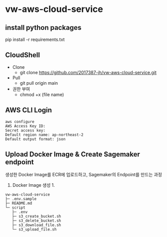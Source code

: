 # vw-aws-cloud-service

## install python packages

pip install -r requirements.txt

## CloudShell	
- Clone
  - git clone https://github.com/2017387-jh/vw-aws-cloud-service.git
- Pull
  - git pull origin main
- 권한 부여
  - chmod +x (file name)

## AWS CLI Login
```
aws configure
AWS Access Key ID: 
Secret access key: 
Default region name: ap-northeast-2
Default output format: json
```

## Upload Docker Image & Create Sagemaker endpoint
생성한 Docker Image를 ECR에 업로드하고, Sagemaker의 Endpoint를 만드는 과정

1. Docker Image 생성
   1. 

```
vw-aws-cloud-service
├─ .env.sample
├─ README.md
└─ script
   ├─ .env
   ├─ s3_create_bucket.sh
   ├─ s3_delete_bucket.sh
   ├─ s3_download_file.sh
   └─ s3_upload_file.sh
```